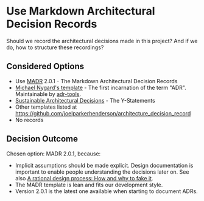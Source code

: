 # Use Markdown Architectural Decision Records

Should we record the architectural decisions made in this project?
And if we do, how to structure these recordings?

## Considered Options

* Use [MADR](https://adr.github.io/madr/) 2.0.1 - The Markdown Architectural Decision Records
* [Michael Nygard's template](http://thinkrelevance.com/blog/2011/11/15/documenting-architecture-decisions) - The first incarnation of the term "ADR". Maintainable by [adr-tools](https://github.com/npryce/adr-tools).
* [Sustainable Architectural Decisions](https://www.infoq.com/articles/sustainable-architectural-design-decisions) - The Y-Statements
* Other templates listed at <https://github.com/joelparkerhenderson/architecture_decision_record>
* No records

## Decision Outcome

Chosen option: MADR 2.0.1, because:
- Implicit assumptions should be made explicit.
  Design documentation is important to enable people understanding the decisions later on.
  See also [A rational design process: How and why to fake it](https://doi.org/10.1109/TSE.1986.6312940).
- The MADR template is lean and fits our development style.
- Version 2.0.1 is the latest one available when starting to document ADRs.
